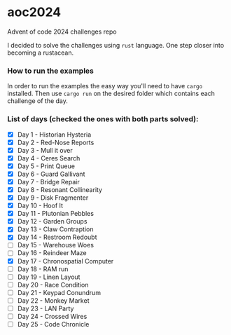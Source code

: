 # aoc2024
Advent of code 2024 challenges repo

I decided to solve the challenges using `rust` language. One step closer into becoming a rustacean.

### How to run the examples

In order to run the examples the easy way you'll need to have `cargo` installed. Then use `cargo run` on the desired folder which contains each challenge of the day.

### List of days (checked the ones with both parts solved):

- [x] Day 1 - Historian Hysteria
- [x] Day 2 - Red-Nose Reports
- [x] Day 3 - Mull it over
- [x] Day 4 - Ceres Search
- [x] Day 5 - Print Queue
- [x] Day 6 - Guard Gallivant
- [x] Day 7 - Bridge Repair
- [x] Day 8 - Resonant Collinearity
- [x] Day 9 - Disk Fragmenter
- [x] Day 10 - Hoof It
- [x] Day 11 - Plutonian Pebbles
- [X] Day 12 - Garden Groups
- [x] Day 13 - Claw Contraption 
- [x] Day 14 - Restroom Redoubt
- [ ] Day 15 - Warehouse Woes
- [ ] Day 16 - Reindeer Maze
- [x] Day 17 - Chronospatial Computer
- [ ] Day 18 - RAM run
- [ ] Day 19 - Linen Layout
- [ ] Day 20 - Race Condition
- [ ] Day 21 - Keypad Conundrum
- [ ] Day 22 - Monkey Market
- [ ] Day 23 - LAN Party
- [ ] Day 24 - Crossed Wires
- [ ] Day 25 - Code Chronicle